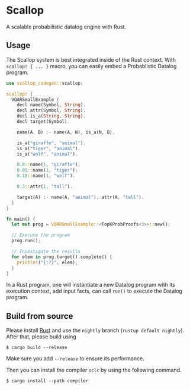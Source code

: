# Scallop

A scalable probabilistic datalog engine with Rust.

## Usage

The Scallop system is best integrated inside of the Rust context.
With `scallop! { ... }` macro, you can easily embed a Probablistic Datalog program.

``` rust
use scallop_codegen::scallop;

scallop! {
  VQARSmallExample {
    decl name(Symbol, String).
    decl attr(Symbol, String).
    decl is_a(String, String).
    decl target(Symbol).

    name(A, B) :- name(A, N), is_a(N, B).

    is_a("giraffe", "animal").
    is_a("tiger", "animal").
    is_a("wolf", "animal").

    0.8::name(1, "giraffe");
    0.01::name(1, "tiger");
    0.18::name(1, "wolf").

    0.3::attr(1, "tall").

    target(A) :- name(A, "animal"), attr(A, "tall").
  }
}

fn main() {
  let mut prog = VQARSmallExample::<TopKProbProofs<3>>::new();

  // Execute the program
  prog.run();

  // Investigate the results
  for elem in prog.target().complete() {
    println!("{:?}", elem);
  }
}
```

In a Rust program, one will instantiate a new Datalog program with its execution context,
add input facts, can call `run()` to execute the Datalog program.

## Build from source

Please install [Rust](https://rustup.rs) and use the `nightly` branch (`rustup default nightly`).
After that, please build using

```
$ cargo build --release
```

Make sure you add `--release` to ensure its performance.

Then you can install the compiler `sclc` by using the following command.

```
$ cargo install --path compiler
```
